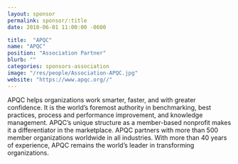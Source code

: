 ```yaml
---
layout: sponsor
permalink: sponsor/:title
date: 2010-06-01 11:00:00 -0600

title:  "APQC"
name: "APQC"
position: "Association Partner"
blurb: ""
categories: sponsors-association
image: "/res/people/Association-APQC.jpg"
website: "https://www.apqc.org//"
---
```


APQC helps organizations work smarter, faster, and with greater confidence. It is the world’s foremost authority in benchmarking, best practices, process and performance improvement, and knowledge management. APQC’s unique structure as a member-based nonprofit makes it a differentiator in the marketplace. APQC partners with more than 500 member organizations worldwide in all industries. With more than 40 years of experience, APQC remains the world’s leader in transforming organizations.